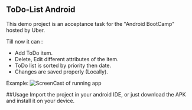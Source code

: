 ## ToDo-List Android

This demo project is an acceptance task for the "Android BootCamp" hosted by Uber.

Till now it can :

* Add ToDo item.
* Delete, Edit different attributes of the item.
* ToDo list is sorted by priority then date.
* Changes are saved properly (Locally).

Example:
![ScreenCast of running app](https://i.imgur.com/EuxZtoy.gif)

##Usage
Import the project in your android IDE, or just download the APK and install it on your device.